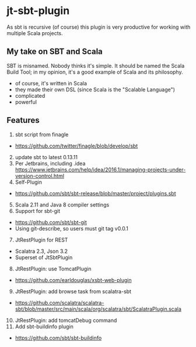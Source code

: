 # jt-sbt-plugin

As sbt is recursive (of course) this plugin is very productive for working with multiple Scala projects.

## My take on SBT and Scala

SBT is misnamed.  Nobody thinks it's simple.  It should be named the Scala Build Tool; in my opinion, it's a good example of Scala and its philosophy.
* of course, it's written in Scala
* they made their own DSL (since Scala is the "Scalable Language")
* complicated
* powerful


## Features

1. sbt script from finagle
  * https://github.com/twitter/finagle/blob/develop/sbt
2. update sbt to latest 0.13.11
3. Per Jetbrains, including .idea
   https://www.jetbrains.com/help/idea/2016.1/managing-projects-under-version-control.html
4. Self-Plugin
  * https://github.com/sbt/sbt-release/blob/master/project/plugins.sbt
5. Scala 2.11 and Java 8 compiler settings
6. Support for sbt-git
  * https://github.com/sbt/sbt-git
  * Using git-describe, so users must git tag v0.0.1
7. JtRestPlugin for REST
  * Scalatra 2.3, Json 3.2
  * Superset of JtSbtPlugin
8. JtRestPlugin: use TomcatPlugin
  * https://github.com/earldouglas/xsbt-web-plugin
9. JtRestPlugin: add browse task from scalatra-sbt
  * https://github.com/scalatra/scalatra-sbt/blob/master/src/main/scala/org/scalatra/sbt/ScalatraPlugin.scala
10. JtRestPlugin: add tomcatDebug command
11. Add sbt-buildinfo plugin
  * https://github.com/sbt/sbt-buildinfo